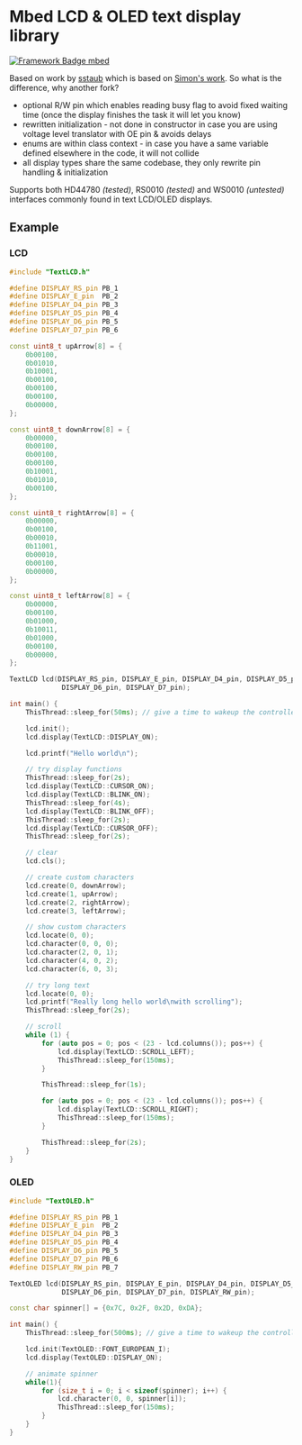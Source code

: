 # Mbed LCD & OLED text display library

[![Framework Badge mbed](https://img.shields.io/badge/framework-mbed-008fbe.svg)](https://os.mbed.com/)

Based on work by [sstaub](https://github.com/sstaub/mbedLCD) which is based on [Simon's work](https://os.mbed.com/users/simon/code/TextLCD/).
So what is the difference, why another fork?

- optional R/W pin which enables reading busy flag to avoid fixed waiting time (once the display finishes the task it will let you know)
- rewritten initialization - not done in constructor in case you are using voltage level translator with OE pin & avoids delays
- enums are within class context - in case you have a same variable defined elsewhere in the code, it will not collide
- all display types share the same codebase, they only rewrite pin handling & initialization

Supports both HD44780 _(tested)_, RS0010 _(tested)_ and WS0010 _(untested)_ interfaces commonly found in text LCD/OLED displays.

## Example

### LCD

```cpp
#include "TextLCD.h"

#define DISPLAY_RS_pin PB_1
#define DISPLAY_E_pin  PB_2
#define DISPLAY_D4_pin PB_3
#define DISPLAY_D5_pin PB_4
#define DISPLAY_D6_pin PB_5
#define DISPLAY_D7_pin PB_6

const uint8_t upArrow[8] = {
    0b00100,
    0b01010,
    0b10001,
    0b00100,
    0b00100,
    0b00100,
    0b00000,
};

const uint8_t downArrow[8] = {
    0b00000,
    0b00100,
    0b00100,
    0b00100,
    0b10001,
    0b01010,
    0b00100,
};

const uint8_t rightArrow[8] = {
    0b00000,
    0b00100,
    0b00010,
    0b11001,
    0b00010,
    0b00100,
    0b00000,
};

const uint8_t leftArrow[8] = {
    0b00000,
    0b00100,
    0b01000,
    0b10011,
    0b01000,
    0b00100,
    0b00000,
};

TextLCD lcd(DISPLAY_RS_pin, DISPLAY_E_pin, DISPLAY_D4_pin, DISPLAY_D5_pin,
             DISPLAY_D6_pin, DISPLAY_D7_pin);

int main() {
    ThisThread::sleep_for(50ms); // give a time to wakeup the controller

    lcd.init();
    lcd.display(TextLCD::DISPLAY_ON);

    lcd.printf("Hello world\n");

    // try display functions
    ThisThread::sleep_for(2s);
    lcd.display(TextLCD::CURSOR_ON);
    lcd.display(TextLCD::BLINK_ON);
    ThisThread::sleep_for(4s);
    lcd.display(TextLCD::BLINK_OFF);
    ThisThread::sleep_for(2s);
    lcd.display(TextLCD::CURSOR_OFF);
    ThisThread::sleep_for(2s);

    // clear
    lcd.cls();

    // create custom characters
    lcd.create(0, downArrow);
    lcd.create(1, upArrow);
    lcd.create(2, rightArrow);
    lcd.create(3, leftArrow);

    // show custom characters
    lcd.locate(0, 0);
    lcd.character(0, 0, 0);
    lcd.character(2, 0, 1);
    lcd.character(4, 0, 2);
    lcd.character(6, 0, 3);

    // try long text
    lcd.locate(0, 0);
    lcd.printf("Really long hello world\nwith scrolling");
    ThisThread::sleep_for(2s);

    // scroll
    while (1) {
        for (auto pos = 0; pos < (23 - lcd.columns()); pos++) {
            lcd.display(TextLCD::SCROLL_LEFT);
            ThisThread::sleep_for(150ms);
        }

        ThisThread::sleep_for(1s);

        for (auto pos = 0; pos < (23 - lcd.columns()); pos++) {
            lcd.display(TextLCD::SCROLL_RIGHT);
            ThisThread::sleep_for(150ms);
        }

        ThisThread::sleep_for(2s);
    }
}
```

### OLED

```cpp
#include "TextOLED.h"

#define DISPLAY_RS_pin PB_1
#define DISPLAY_E_pin  PB_2
#define DISPLAY_D4_pin PB_3
#define DISPLAY_D5_pin PB_4
#define DISPLAY_D6_pin PB_5
#define DISPLAY_D7_pin PB_6
#define DISPLAY_RW_pin PB_7

TextOLED lcd(DISPLAY_RS_pin, DISPLAY_E_pin, DISPLAY_D4_pin, DISPLAY_D5_pin,
             DISPLAY_D6_pin, DISPLAY_D7_pin, DISPLAY_RW_pin);

const char spinner[] = {0x7C, 0x2F, 0x2D, 0xDA};

int main() {
    ThisThread::sleep_for(500ms); // give a time to wakeup the controller

    lcd.init(TextOLED::FONT_EUROPEAN_I);
    lcd.display(TextOLED::DISPLAY_ON);

    // animate spinner
    while(1){
        for (size_t i = 0; i < sizeof(spinner); i++) {
            lcd.character(0, 0, spinner[i]);
            ThisThread::sleep_for(150ms);
        }
    }
}
```
